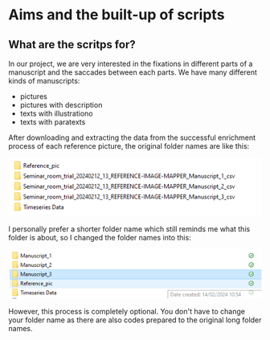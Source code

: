 # Aims and the built-up of scripts

## What are the scritps for?

In our project, we are very interested in the fixations in different parts of a manuscript and the saccades between each parts. We have many different kinds of manuscripts: 
+  pictures
+  pictures with description
+  texts with illustrationo
+  texts with paratexts











After downloading and extracting the data from the successful enrichment process of each reference picture, the original folder names are like this:

![Original folder names](Screenshot%202024-02-14%20153212.png)

I personally prefer a shorter folder name which still reminds me what this folder is about, so I changed the folder names into this:

![New folder names](Screenshot%202024-02-14%20153329.png)

However, this process is completely optional. You don't have to change your folder name as there are also codes prepared to the original long folder names. 

